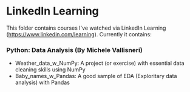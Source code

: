 # LinkedIn Learning

This folder contains courses I've watched via LinkedIn Learning (https://www.linkedin.com/learning). Currently it contains:

### Python: Data Analysis (By Michele Vallisneri)
  - Weather_data_w_NumPy: A project (or exercise) with essential data cleaning skills using NumPy
  - Baby_names_w_Pandas: A good sample of EDA (Exploritary data analysis) with Pandas
